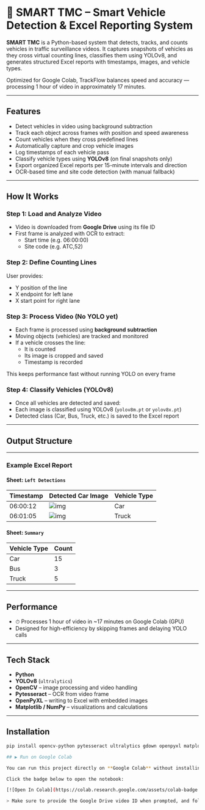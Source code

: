 # 🚗 SMART TMC – Smart Vehicle Detection & Excel Reporting System

**SMART TMC** is a Python-based system that detects, tracks, and counts vehicles in traffic surveillance videos. It captures snapshots of vehicles as they cross virtual counting lines, classifies them using YOLOv8, and generates structured Excel reports with timestamps, images, and vehicle types.

Optimized for Google Colab, TrackFlow balances speed and accuracy — processing 1 hour of video in approximately 17 minutes.

---

##  Features

-  Detect vehicles in video using background subtraction
-  Track each object across frames with position and speed awareness
-  Count vehicles when they cross predefined lines
-  Automatically capture and crop vehicle images
-  Log timestamps of each vehicle pass
-  Classify vehicle types using **YOLOv8** (on final snapshots only)
-  Export organized Excel reports per 15-minute intervals and direction
-  OCR-based time and site code detection (with manual fallback)

---

##  How It Works

###  Step 1: Load and Analyze Video
- Video is downloaded from **Google Drive** using its file ID
- First frame is analyzed with OCR to extract:
  - Start time (e.g. 06:00:00)
  - Site code (e.g. ATC,52)

###  Step 2: Define Counting Lines
User provides:
- Y position of the line
- X endpoint for left lane
- X start point for right lane

###  Step 3: Process Video (No YOLO yet)
- Each frame is processed using **background subtraction**
- Moving objects (vehicles) are tracked and monitored
- If a vehicle crosses the line:
  - It is counted
  - Its image is cropped and saved
  - Timestamp is recorded

 This keeps performance fast without running YOLO on every frame

###  Step 4: Classify Vehicles (YOLOv8)
- Once all vehicles are detected and saved:
- Each image is classified using YOLOv8 (`yolov8m.pt` or `yolov8x.pt`)
- Detected class (Car, Bus, Truck, etc.) is saved to the Excel report

---

##  Output Structure


---

###  Example Excel Report

#### Sheet: `Left Detections`

| Timestamp | Detected Car Image | Vehicle Type |
|-----------|--------------------|---------------|
| 06:00:12  | ![img](image (2))       | Car           |
| 06:01:05  | ![img](image)       | Truck         |

#### Sheet: `Summary`

| Vehicle Type | Count |
|--------------|-------|
| Car          | 15    |
| Bus          | 3     |
| Truck        | 5     |

---

##  Performance

- ⏱ Processes 1 hour of video in ~17 minutes on Google Colab (GPU)
- Designed for high-efficiency by skipping frames and delaying YOLO calls

---

##  Tech Stack

- **Python**
- **YOLOv8** (`ultralytics`)
- **OpenCV** – image processing and video handling
- **Pytesseract** – OCR from video frame
- **OpenPyXL** – writing to Excel with embedded images
- **Matplotlib / NumPy** – visualizations and calculations

---

##  Installation

```bash
pip install opencv-python pytesseract ultralytics gdown openpyxl matplotlib numpy

## ▶️ Run on Google Colab

You can run this project directly on **Google Colab** without installing anything locally.

Click the badge below to open the notebook:

[![Open In Colab](https://colab.research.google.com/assets/colab-badge.svg)](https://colab.research.google.com/drive/16SrBK8AKWLXT1M55E2kWUkyuqdBwnV9z?usp=sharing)

> Make sure to provide the Google Drive video ID when prompted, and follow the instructions in the notebook to start processing.







